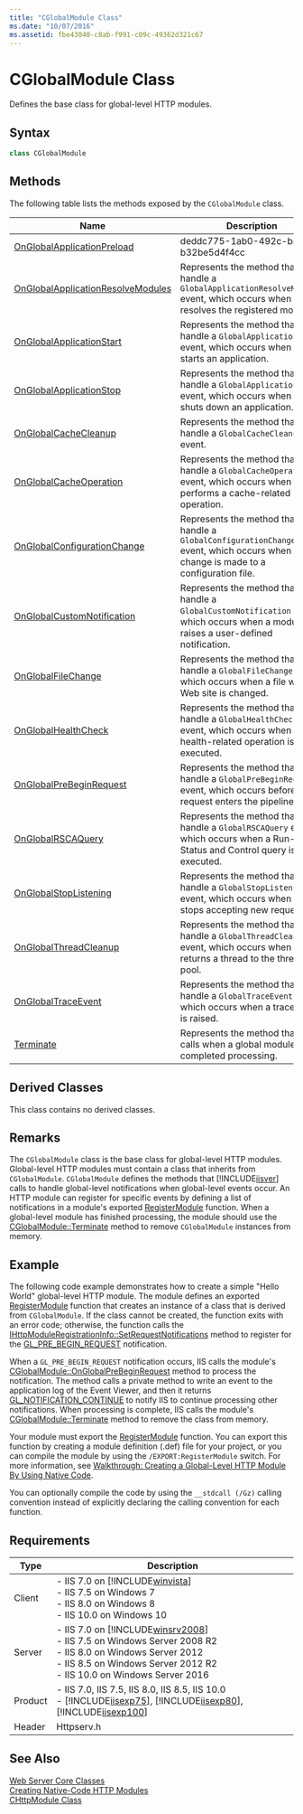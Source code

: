 ```yaml
---
title: "CGlobalModule Class"
ms.date: "10/07/2016"
ms.assetid: fbe43040-c8ab-f991-c09c-49362d321c67
---
```

# CGlobalModule Class
Defines the base class for global-level HTTP modules.  
  
## Syntax  
  
```cpp  
class CGlobalModule  
```  
  
## Methods  
 The following table lists the methods exposed by the `CGlobalModule` class.  
  
|Name|Description|  
|----------|-----------------|  
|[OnGlobalApplicationPreload](../../web-development-reference\native-code-api-reference/iglobalapplicationpreloadprovider-interface.md)|deddc775-1ab0-492c-bda0-b32be5d4f4cc|  
|[OnGlobalApplicationResolveModules](../../web-development-reference\native-code-api-reference/cglobalmodule-onglobalapplicationresolvemodules-method.md)|Represents the method that will handle a `GlobalApplicationResolveModules` event, which occurs when IIS resolves the registered modules.|  
|[OnGlobalApplicationStart](../../web-development-reference\native-code-api-reference/cglobalmodule-onglobalapplicationstart-method.md)|Represents the method that will handle a `GlobalApplicationStart` event, which occurs when IIS starts an application.|  
|[OnGlobalApplicationStop](../../web-development-reference\native-code-api-reference/cglobalmodule-onglobalapplicationstop-method.md)|Represents the method that will handle a `GlobalApplicationStop` event, which occurs when IIS shuts down an application.|  
|[OnGlobalCacheCleanup](../../web-development-reference\native-code-api-reference/cglobalmodule-onglobalcachecleanup-method.md)|Represents the method that will handle a `GlobalCacheCleanup` event.|  
|[OnGlobalCacheOperation](../../web-development-reference\native-code-api-reference/cglobalmodule-onglobalcacheoperation-method.md)|Represents the method that will handle a `GlobalCacheOperation` event, which occurs when IIS performs a cache-related operation.|  
|[OnGlobalConfigurationChange](../../web-development-reference\native-code-api-reference/cglobalmodule-onglobalconfigurationchange-method.md)|Represents the method that will handle a `GlobalConfigurationChange` event, which occurs when a change is made to a configuration file.|  
|[OnGlobalCustomNotification](../../web-development-reference\native-code-api-reference/cglobalmodule-onglobalcustomnotification-method.md)|Represents the method that will handle a `GlobalCustomNotification` event, which occurs when a module raises a user-defined notification.|  
|[OnGlobalFileChange](../../web-development-reference\native-code-api-reference/cglobalmodule-onglobalfilechange-method.md)|Represents the method that will handle a `GlobalFileChange` event, which occurs when a file within a Web site is changed.|  
|[OnGlobalHealthCheck](../../web-development-reference\native-code-api-reference/cglobalmodule-onglobalhealthcheck-method.md)|Represents the method that will handle a `GlobalHealthCheck` event, which occurs when a health-related operation is executed.|  
|[OnGlobalPreBeginRequest](../../web-development-reference\native-code-api-reference/cglobalmodule-onglobalprebeginrequest-method.md)|Represents the method that will handle a `GlobalPreBeginRequest` event, which occurs before a request enters the pipeline.|  
|[OnGlobalRSCAQuery](../../web-development-reference\native-code-api-reference/cglobalmodule-onglobalrscaquery-method.md)|Represents the method that will handle a `GlobalRSCAQuery` event, which occurs when a Run-Time Status and Control query is executed.|  
|[OnGlobalStopListening](../../web-development-reference\native-code-api-reference/cglobalmodule-onglobalstoplistening-method.md)|Represents the method that will handle a `GlobalStopListening` event, which occurs when IIS stops accepting new requests.|  
|[OnGlobalThreadCleanup](../../web-development-reference\native-code-api-reference/cglobalmodule-onglobalthreadcleanup-method.md)|Represents the method that will handle a `GlobalThreadCleanup` event, which occurs when IIS returns a thread to the thread pool.|  
|[OnGlobalTraceEvent](../../web-development-reference\native-code-api-reference/cglobalmodule-onglobaltraceevent-method.md)|Represents the method that will handle a `GlobalTraceEvent` event, which occurs when a trace event is raised.|  
|[Terminate](../../web-development-reference\native-code-api-reference/cglobalmodule-terminate-method.md)|Represents the method that IIS calls when a global module has completed processing.|  
  
## Derived Classes  
 This class contains no derived classes.  
  
## Remarks  
 The `CGlobalModule` class is the base class for global-level HTTP modules. Global-level HTTP modules must contain a class that inherits from `CGlobalModule`. `CGlobalModule` defines the methods that [!INCLUDE[iisver](../../wmi-provider/includes/iisver-md.md)] calls to handle global-level notifications when global-level events occur. An HTTP module can register for specific events by defining a list of notifications in a module's exported [RegisterModule](../../web-development-reference\native-code-api-reference/pfn-registermodule-function.md) function. When a global-level module has finished processing, the module should use the [CGlobalModule::Terminate](../../web-development-reference\native-code-api-reference/cglobalmodule-terminate-method.md) method to remove `CGlobalModule` instances from memory.  
  
## Example  
 The following code example demonstrates how to create a simple "Hello World" global-level HTTP module. The module defines an exported [RegisterModule](../../web-development-reference\native-code-api-reference/pfn-registermodule-function.md) function that creates an instance of a class that is derived from `CGlobalModule`. If the class cannot be created, the function exits with an error code; otherwise, the function calls the [IHttpModuleRegistrationInfo::SetRequestNotifications](../../web-development-reference\native-code-api-reference/ihttpmoduleregistrationinfo-setrequestnotifications-method.md) method to register for the [GL_PRE_BEGIN_REQUEST](../../web-development-reference\native-code-api-reference/request-processing-constants.md) notification.  
  
 When a `GL_PRE_BEGIN_REQUEST` notification occurs, IIS calls the module's [CGlobalModule::OnGlobalPreBeginRequest](../../web-development-reference\native-code-api-reference/cglobalmodule-onglobalprebeginrequest-method.md) method to process the notification. The method calls a private method to write an event to the application log of the Event Viewer, and then it returns [GL_NOTIFICATION_CONTINUE](../../web-development-reference\native-code-api-reference/request-processing-constants.md) to notify IIS to continue processing other notifications. When processing is complete, IIS calls the module's [CGlobalModule::Terminate](../../web-development-reference\native-code-api-reference/cglobalmodule-terminate-method.md) method to remove the class from memory.  
  
<!-- TODO: review snippet reference  [!CODE [CGlobalModuleHelloWorld#1](CGlobalModuleHelloWorld#1)]  -->  
  
 Your module must export the [RegisterModule](../../web-development-reference\native-code-api-reference/pfn-registermodule-function.md) function. You can export this function by creating a module definition (.def) file for your project, or you can compile the module by using the `/EXPORT:RegisterModule` switch. For more information, see [Walkthrough: Creating a Global-Level HTTP Module By Using Native Code](../../web-development-reference\native-code-development-overview\walkthrough-creating-a-global-level-http-module-by-using-native-code.md).  
  
 You can optionally compile the code by using the `__stdcall (/Gz)` calling convention instead of explicitly declaring the calling convention for each function.  
  
## Requirements  
  
|Type|Description|  
|----------|-----------------|  
|Client|-   IIS 7.0 on [!INCLUDE[winvista](../../wmi-provider/includes/winvista-md.md)]<br />-   IIS 7.5 on Windows 7<br />-   IIS 8.0 on Windows 8<br />-   IIS 10.0 on Windows 10|  
|Server|-   IIS 7.0 on [!INCLUDE[winsrv2008](../../wmi-provider/includes/winsrv2008-md.md)]<br />-   IIS 7.5 on Windows Server 2008 R2<br />-   IIS 8.0 on Windows Server 2012<br />-   IIS 8.5 on Windows Server 2012 R2<br />-   IIS 10.0 on Windows Server 2016|  
|Product|-   IIS 7.0, IIS 7.5, IIS 8.0, IIS 8.5, IIS 10.0<br />-   [!INCLUDE[iisexp75](../../web-development-reference/native-code-api-reference/includes/iisexp75-md.md)], [!INCLUDE[iisexp80](../../web-development-reference/native-code-api-reference/includes/iisexp80-md.md)], [!INCLUDE[iisexp100](../../web-development-reference/native-code-api-reference/includes/iisexp100-md.md)]|  
|Header|Httpserv.h|  
  
## See Also  
 [Web Server Core Classes](../../web-development-reference\native-code-api-reference/web-server-core-classes.md)   
 [Creating Native-Code HTTP Modules](../../web-development-reference\native-code-development-overview\creating-native-code-http-modules.md)   
 [CHttpModule Class](../../web-development-reference\native-code-api-reference/chttpmodule-class.md)